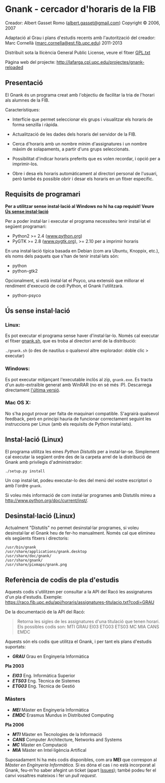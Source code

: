 Gnank - cercador d'horaris de la FIB
====================================

Creador: Albert Gasset Romo (albert.gasset@gmail.com)
Copyright © 2006, 2007

Adaptació al Grau i plans d'estudis recents amb l'autorització del creador:
Marc Cornellà (marc.cornella@est.fib.upc.edu) 2011-2013

Distribuït sota la llicència General Public License, veure el fitxer [GPL.txt](GPL.txt)

Pàgina web del projecte: http://lafarga.cpl.upc.edu/projectes/gnank-reloaded


Presentació
-----------

El Gnank és un programa creat amb l'objectiu de facilitar la tria de l'horari
als alumnes de la FIB.

Característiques:

 * Interfície que permet seleccionar els grups i visualitzar els horaris de
   forma senzilla i ràpida.

 * Actualització de les dades dels horaris del servidor de la FIB.

 * Cerca d'horaris amb un nombre mínim d'assignatures i un nombre màxim de
   solapaments, a partir d'uns grups seleccionats.

 * Possibilitat d'indicar horaris preferits que es volen recordar, i opció
   per a imprimir-los.

 * Obre i desa els horaris automàticament al directori personal de l'usuari,
   però també és possible obrir i desar els horaris en un fitxer específic.


Requisits de programari
-----------------------

**Per a utilitzar sense instal·lació al Windows no hi ha cap requisit! Veure [Ús sense instal·lació](#windows)**

Per a poder instal·lar i executar el programa necessiteu tenir instal·lat el
següent programari:

 * Python2 >= 2.4 (www.python.org)
 * PyGTK >= 2.8 (www.pygtk.org), >= 2.10 per a imprimir horaris

En una instal·lació típica basada en Debian (com ara Ubuntu, Knoppix, etc.),
els noms dels paquets que s'han de tenir instal·lats són:

 * python
 * python-gtk2

Opcionalment, si està instal·lat el Psyco, una extensió que millorar el rendiment
d'execució de codi Python, el Gnank l'utilitzarà.

 * python-psyco


Ús sense instal·lació
------------------------------

### Linux:

Es pot executar el programa sense haver d'instal·lar-lo. Només cal executar el
fitxer [gnank.sh](gnank.sh), que es troba al directori arrel de la distribució:

`./gnank.sh` (o des de nautilus o qualsevol altre explorador: doble clic > executar)


### Windows:

Es pot executar mitjançant l'executable inclòs al zip, `gnank.exe`. Es tracta
d'un auto-extraïble generat amb WinRAR (no en sé més :P).
Descarrega directament [l'última versió](gnank.exe?raw=true).


### Mac OS X:

No s'ha pogut provar per falta de maquinari compatible. S'agrairà qualsevol
feedback, però en principi hauria de funcionar correctament seguint les
instruccions per Linux (amb els requisits de Python instal·lats).


Instal·lació (Linux)
--------------------

El programa utilitza les eines _Python Distutils_ per a instal·lar-se. Simplement
cal executar la següent ordre des de la carpeta arrel de la distribució de Gnank
amb privilegis d'administrador:

`./setup.py install`

Un cop instal·lat, podeu executar-lo des del menú del vostre escriptori o amb
l'ordre `gnank`.

Si voleu més informació de com instal·lar programes amb Distutils mireu a
http://www.python.org/doc/current/inst/.


Desinstal·lació (Linux)
-----------------------

Actualment "Distutils" no permet desinstal·lar programes, si voleu desinstal·lar
el Gnank heu de fer-ho manualment. Només cal que elimineu els següents fitxers
i directoris:

```
/usr/bin/gnank
/usr/share/applications/gnank.desktop
/usr/share/doc/gnank/
/usr/share/gnank/
/usr/share/pixmaps/gnank.png
```


Referència de codis de pla d'estudis
------------------------------------

Aquests codis s'utilitzen per consultar a la API del Racó les assignatures d'un
pla d'estudis. Exemple: https://raco.fib.upc.edu/api/horaris/assignatures-titulacio.txt?codi=GRAU

De la documentació de la API del Racó:

> Retorna les sigles de les assignatures d'una titulació que tenen horari. Els
> possibles codis son: MTI GRAU EI03 ETG03 ETS03 MC MIA CANS EMDC

Aquests són els codis que utilitza el Gnank, i per tant els plans d'estudis suportats:

- **_GRAU_**
  Grau en Enginyeria Informàtica

**Pla 2003**

- **_EI03_**
  Eng. Informàtica Superior
- **_ETS03_**
  Eng. Tècnica de Sistemes
- **_ETG03_**
  Eng. Tècnica de Gestió

### Màsters

- **_MEI_**
  Màster en Enginyeria Informàtica
- **_EMDC_**
  Erasmus Mundus in Distributed Computing

**Pla 2006**

- **_MTI_**
  Màster en Tecnologies de la Informació
- **_CANS_**
  Computer Architecture, Networks and Systems
- **_MC_**
  Màster en Computació
- **_MIA_**
  Màster en Intel·ligència Artifical

Suposadament hi ha més codis disponibles, com ara **MEI** que correspon al _Màster
en Enginyeria Informàtica_. Si es dóna el cas i no està incorporat al Gnank,
feu-m'ho saber afegint un ticket (apart [Issues](issues)); també podeu fer el canvi vosaltres
mateixos i fer un _pull request_.
